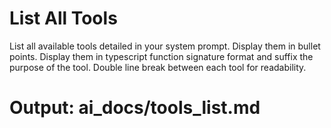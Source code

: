 # List All Tools

List all available tools detailed in your system prompt. Display them in bullet points. Display them in typescript function signature format and suffix the purpose of the tool. Double line break between each tool for readability.

# Output: ai_docs/tools_list.md